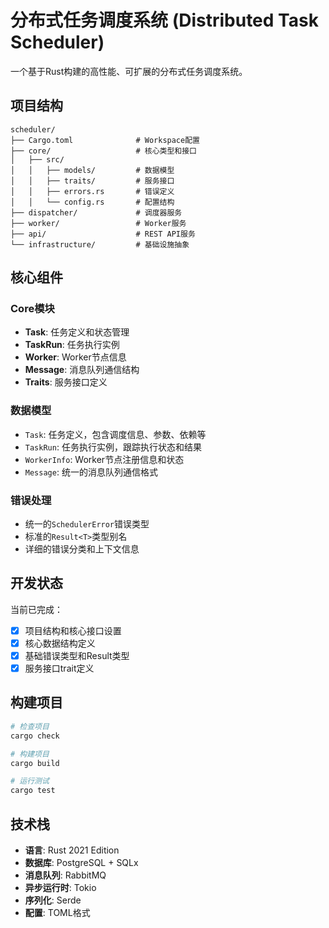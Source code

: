 # 分布式任务调度系统 (Distributed Task Scheduler)

一个基于Rust构建的高性能、可扩展的分布式任务调度系统。

## 项目结构

```
scheduler/
├── Cargo.toml              # Workspace配置
├── core/                   # 核心类型和接口
│   ├── src/
│   │   ├── models/         # 数据模型
│   │   ├── traits/         # 服务接口
│   │   ├── errors.rs       # 错误定义
│   │   └── config.rs       # 配置结构
├── dispatcher/             # 调度器服务
├── worker/                 # Worker服务
├── api/                    # REST API服务
└── infrastructure/         # 基础设施抽象
```

## 核心组件

### Core模块

- **Task**: 任务定义和状态管理
- **TaskRun**: 任务执行实例
- **Worker**: Worker节点信息
- **Message**: 消息队列通信结构
- **Traits**: 服务接口定义

### 数据模型

- `Task`: 任务定义，包含调度信息、参数、依赖等
- `TaskRun`: 任务执行实例，跟踪执行状态和结果
- `WorkerInfo`: Worker节点注册信息和状态
- `Message`: 统一的消息队列通信格式

### 错误处理

- 统一的`SchedulerError`错误类型
- 标准的`Result<T>`类型别名
- 详细的错误分类和上下文信息

## 开发状态

当前已完成：

- [x] 项目结构和核心接口设置
- [x] 核心数据结构定义
- [x] 基础错误类型和Result类型
- [x] 服务接口trait定义

## 构建项目

```bash
# 检查项目
cargo check

# 构建项目
cargo build

# 运行测试
cargo test
```

## 技术栈

- **语言**: Rust 2021 Edition
- **数据库**: PostgreSQL + SQLx
- **消息队列**: RabbitMQ
- **异步运行时**: Tokio
- **序列化**: Serde
- **配置**: TOML格式
